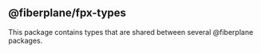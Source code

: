 ## @fiberplane/fpx-types

This package contains types that are shared between several @fiberplane packages.
